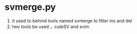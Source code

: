 # svmerge.py
1. it used to behind tools named svmerge to filter ins and del
2. two tools be used ，cuteSV and svim
